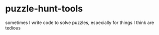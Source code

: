# puzzle-hunt-tools
sometimes I write code to solve puzzles, especially for things I think are tedious
